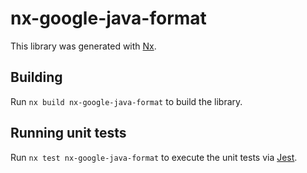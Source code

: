 # nx-google-java-format

This library was generated with [Nx](https://nx.dev).

## Building

Run `nx build nx-google-java-format` to build the library.

## Running unit tests

Run `nx test nx-google-java-format` to execute the unit tests via [Jest](https://jestjs.io).
